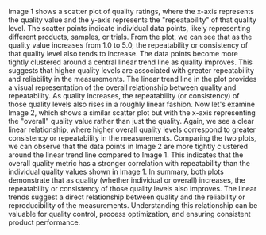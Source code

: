 Image 1 shows a scatter plot of quality ratings, where the x-axis represents the quality value and the y-axis represents the "repeatability" of that quality level. The scatter points indicate individual data points, likely representing different products, samples, or trials.
From the plot, we can see that as the quality value increases from 1.0 to 5.0, the repeatability or consistency of that quality level also tends to increase. The data points become more tightly clustered around a central linear trend line as quality improves. This suggests that higher quality levels are associated with greater repeatability and reliability in the measurements.
The linear trend line in the plot provides a visual representation of the overall relationship between quality and repeatability. As quality increases, the repeatability (or consistency) of those quality levels also rises in a roughly linear fashion.
Now let's examine Image 2, which shows a similar scatter plot but with the x-axis representing the "overall" quality value rather than just the quality. Again, we see a clear linear relationship, where higher overall quality levels correspond to greater consistency or repeatability in the measurements.
Comparing the two plots, we can observe that the data points in Image 2 are more tightly clustered around the linear trend line compared to Image 1. This indicates that the overall quality metric has a stronger correlation with repeatability than the individual quality values shown in Image 1.
In summary, both plots demonstrate that as quality (whether individual or overall) increases, the repeatability or consistency of those quality levels also improves. The linear trends suggest a direct relationship between quality and the reliability or reproducibility of the measurements. Understanding this relationship can be valuable for quality control, process optimization, and ensuring consistent product performance.
